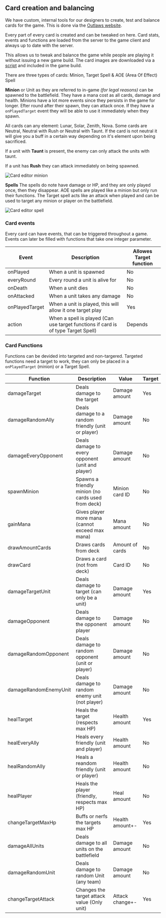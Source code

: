 ## Card creation and balancing

We have custom, internal tools for our designers to create, test and balance cards for the game. This is done via the [Outlaws website](https://outlaws.ygstr.com/cards).

Every part of every card is created and can be tweaked on here. Card stats, events and functions are loaded from the server to the game client and always up to date with the server.

This allows us to tweak and balance the game while people are playing it without
issuing a new game build. The card images are downloaded via a [script](https://outlaws.ygstr.com/api/assets) and included in the game build.

There are three types of cards: Minion, Target Spell & AOE (Area Of Effect) Spell

**Minion** or Unit as they are referred to in-game _(for legal reasons)_ can be spawned to the battlefield. They have a mana cost as all cards, damage and health. Minions have a lot more events since they persists in the game for longer. Efter round after their spawn, they can attack once. If they have a `onPlayedTarget` event they will be able to use it immediately when they spawn.

All cards can any element: Lunar, Solar, Zenith, Nova. Some cards are Neutral, Neutral with Rush or Neutral with Taunt. If the card is not neutral it will give you a buff in a certain way depending on it's element upon being sacrificed.

If a unit with **Taunt** is present, the enemy can only attack the units with taunt.

If a unit has **Rush** they can attack immediately on being spawned.

![Card editor minion](https://user-images.githubusercontent.com/6502251/117049038-f6b56900-ad13-11eb-9b0a-61d52e827bfa.png)

**Spells** The spells do note have damage or HP, and they are only played once, then they disappear. AOE spells are played like a minion but only run their functions. The Target spell acts like an attack when played and can be used to target any minion or player on the battlefield.

![Card editor spell](https://user-images.githubusercontent.com/6502251/117049361-4dbb3e00-ad14-11eb-98fe-4c1c5bf8e04f.png)

### Card events

Every card can have events, that can be triggered throughout a game.
Events can later be filled with functions that take one integer parameter.

| Event          | Description                                                                       | Allowes Target function |
| -------------- | --------------------------------------------------------------------------------- | ----------------------- |
| onPlayed       | When a unit is spawned                                                            | No                      |
| everyRound     | Every round a unit is alive for                                                   | No                      |
| onDeath        | When a unit dies                                                                  | No                      |
| onAttacked     | When a unit takes any damage                                                      | No                      |
| onPlayedTarget | When a unit is played, this will allow it one target play                         | Yes                     |
| action         | When a spell is played (Can use target functions if card is of type Target Spell) | Depends                 |

### Card Functions

Functions can be devided into targeted and non-targered. Targeted functions need a target to work,
they can only be placed in a `onPlayedTarget` (minion) or a Target Spell.

| Function              | Description                                        | Value           | Target |
| --------------------- | -------------------------------------------------- | --------------- | ------ |
| damageTarget          | Deals damage to the target                         | Damage amount   | Yes    |
| damageRandomAlly      | Deals damage to a random friendly (unit or player) | Damage amount   | No     |
| damageEveryOpponent   | Deals damage to every opponent (unit and player)   | Damage amount   | No     |
| spawnMinion           | Spawns a friendly minion (no cards used from deck) | Minion card ID  | No     |
| gainMana              | Gives player more mana (cannot exceed max mana)    | Mana amount     | No     |
| drawAmountCards       | Draws cards from deck                              | Amount of cards | No     |
| drawCard              | Draws a card (not from deck)                       | Card ID         | No     |
| damageTargetUnit      | Deals damage to target (can only be a unit)        | Damage amount   | Yes    |
| damageOpponent        | Deals damage to the opponent player                | Damage amount   | No     |
| damageRandomOpponent  | Deals damage to random opponent (unit or player)   | Damage amount   | No     |
| damageRandomEnemyUnit | Deals damage to random enemy unit (not player)     | Damage amount   | No     |
| healTarget            | Heals the target (respects max HP)                 | Health amount   | Yes    |
| healEveryAlly         | Heals every friendly (unit and player)             | Health amount   | No     |
| healRandomAlly        | Heals a reandom friendly (unit or player)          | Health amount   | No     |
| healPlayer            | Heals the player (friendly, respects max HP)       | Heal amount     | No     |
| changeTargetMaxHp     | Buffs or nerfs the targets max HP                  | Health amount+- | Yes    |
| damageAllUnits        | Deals damage to all units on the battlefield       | Damage amount   | No     |
| damageRandomUnit      | Deals damage to random Unit (any team)             | Damage amount   | No     |
| changeTargetAttack    | Changes the target attack value (Only unit)        | Attack change+- | Yes    |
